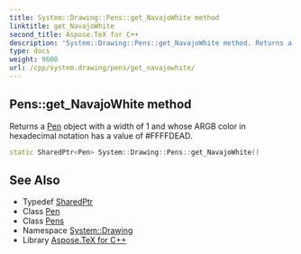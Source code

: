 ```yaml
---
title: System::Drawing::Pens::get_NavajoWhite method
linktitle: get_NavajoWhite
second_title: Aspose.TeX for C++
description: 'System::Drawing::Pens::get_NavajoWhite method. Returns a Pen object with a width of 1 and whose ARGB color in hexadecimal notation has a value of #FFFFDEAD in C++.'
type: docs
weight: 9600
url: /cpp/system.drawing/pens/get_navajowhite/
---
```

## Pens::get_NavajoWhite method


Returns a [Pen](../../pen/) object with a width of 1 and whose ARGB color in hexadecimal notation has a value of #FFFFDEAD.

```cpp
static SharedPtr<Pen> System::Drawing::Pens::get_NavajoWhite()
```

## See Also

* Typedef [SharedPtr](../../../system/sharedptr/)
* Class [Pen](../../pen/)
* Class [Pens](../)
* Namespace [System::Drawing](../../)
* Library [Aspose.TeX for C++](../../../)
